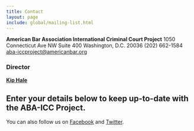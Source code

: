 ```yaml
---
title: Contact
layout: page
include: global/mailing-list.html
---
```

**American Bar Association International Criminal Court Project**
1050 Connecticut Ave NW Suite 400
Washington, D.C. 20036
(202) 662-1584
<aba-iccproject@americanbar.org>


### Director

[**Kip Hale**](/the-aba-icc-project/project-staff/)


## Enter your details below to keep up-to-date with the ABA-ICC Project.

You can also follow us on [Facebook](http://facebook.com/ABAICCProject) and [Twitter](http://twitter.com/ABAICCProject).
